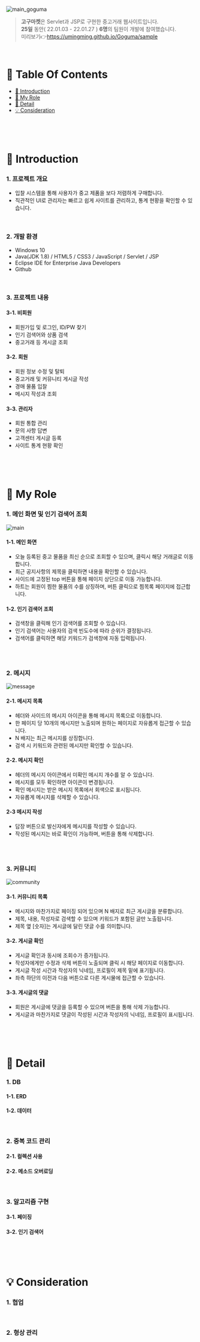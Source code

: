 ![main_goguma](https://user-images.githubusercontent.com/87955005/151654019-dde31184-07a4-453f-938d-449338246e51.png)

>  **고구마켓**은 Servlet과 JSP로 구현한 중고거래 웹사이트입니다. <br />
>  **25일** 동안( 22.01.03 - 22.01.27 ) **6명**의 팀원이 개발에 참여했습니다. <br />
>  미리보기👉https://umingming.github.io/Goguma/sample

<br />

# 📌 Table Of Contents
* [📖 Introduction](#-introduction)
* [🙋 My Role](#-my-role)
* [🔎 Detail](#-detail)
* [💡 Consideration](#-consideration)

<br />
<br />
<br />



# 📖 Introduction
### 1. 프로젝트 개요
* 입찰 시스템을 통해 사용자가 중고 제품을 보다 저렴하게 구매합니다.
* 직관적인 UI로 관리자는 빠르고 쉽게 사이트를 관리하고, 통계 현황을 확인할 수 있습니다.
<br />

### 2. 개발 환경
* Windows 10
* Java(JDK 1.8) / HTML5 / CSS3 / JavaScript / Servlet / JSP
* Eclipse IDE for Enterprise Java Developers
* Github
<br />

### 3. 프로젝트 내용
#### 3-1. 비회원
* 회원가입 및 로그인, ID/PW 찾기
* 인기 검색어와 상품 검색
* 중고거래 등 게시글 조회

#### 3-2. 회원
* 회원 정보 수정 및 탈퇴
* 중고거래 및 커뮤니티 게시글 작성
* 경매 물품 입찰
* 메시지 작성과 조회

#### 3-3. 관리자
* 회원 통합 관리
* 문의 사항 답변
* 고객센터 게시글 등록
* 사이트 통계 현황 확인


<br />
<br />
<br />

# 🙋 My Role
### 1. 메인 화면 및 인기 검색어 조회
![main](https://user-images.githubusercontent.com/87955005/151651298-caf2b362-9813-44ad-849b-7a7bcad1338d.gif)

#### 1-1. 메인 화면
* 오늘 등록된 중고 물품을 최신 순으로 조회할 수 있으며, 클릭시 해당 거래글로 이동합니다.
* 최근 공지사항의 제목을 클릭하면 내용을 확인할 수 있습니다.
* 사이드에 고정된 top 버튼을 통해 페이지 상단으로 이동 가능합니다.
* 하트는 회원이 찜한 물품의 수를 상징하며, 버튼 클릭으로 찜목록 페이지에 접근합니다.

#### 1-2. 인기 검색어 조회
* 검색창을 클릭해 인기 검색어를 조회할 수 있습니다.
* 인기 검색어는 사용자의 검색 빈도수에 따라 순위가 결정됩니다.
* 검색어를 클릭하면 해당 키워드가 검색창에 자동 입력됩니다.

<br />
<br />

### 2. 메시지
![message](https://user-images.githubusercontent.com/87955005/151649991-7db800dc-1e59-408a-a728-effb93681da1.gif)

#### 2-1. 메시지 목록
* 헤더와 사이드의 메시지 아이콘을 통해 메시지 목록으로 이동합니다.
* 한 페이지 당 10개의 메시지만 노출되며 원하는 페이지로 자유롭게 접근할 수 있습니다.
* N 배지는 최근 메시지를 상징합니다.
* 검색 시 키워드와 관련된 메시지만 확인할 수 있습니다.

#### 2-2. 메시지 확인
* 헤더의 메시지 아이콘에서 미확인 메시지 개수를 알 수 있습니다.
* 메시지를 모두 확인하면 아이콘이 변경됩니다.
* 확인 메시지는 받은 메시지 목록에서 회색으로 표시됩니다.
* 자유롭게 메시지를 삭제할 수 있습니다.

#### 2-3 메시지 작성
* 답장 버튼으로 발신자에게 메시지를 작성할 수 있습니다.
* 작성된 메시지는 바로 확인이 가능하며, 버튼을 통해 삭제합니다.

<br />
<br />

### 3. 커뮤니티
![community](https://user-images.githubusercontent.com/87955005/151649988-fc70e196-7463-4aea-a3e3-cb7ff955e1e1.gif)

#### 3-1. 커뮤니티 목록
* 메시지와 마찬가지로 페이징 되어 있으며 N 배지로 최근 게시글을 분류합니다.
* 제목, 내용, 작성자로 검색할 수 있으며 키워드가 포함된 글만 노출됩니다.
* 제목 옆 [숫자]는 게시글에 달린 댓글 수를 의미합니다.

#### 3-2. 게시글 확인
* 게시글 확인과 동시에 조회수가 증가됩니다.
* 작성자에게만 수정과 삭제 버튼이 노출되며 클릭 시 해당 페이지로 이동합니다.
* 게시글 작성 시간과 작성자의 닉네임, 프로필이 제목 밑에 표기됩니다.
* 좌측 하단의 이전과 다음 버튼으로 다른 게시물에 접근할 수 있습니다.
 
#### 3-3. 게시글의 댓글
* 회원은 게시글에 댓글을 등록할 수 있으며 버튼을 통해 삭제 가능합니다.
* 게시글과 마찬가지로 댓글이 작성된 시간과 작성자의 닉네임, 프로필이 표시됩니다.


<br />
<br />
<br />

# 🔎 Detail
### 1. DB 
#### 1-1. ERD

#### 1-2. 데이터 
<br />

### 2. 중복 코드 관리
#### 2-1. 컬렉션 사용

#### 2-2. 메소드 오버로딩
<br />

### 3. 알고리즘 구현
#### 3-1. 페이징

#### 3-2. 인기 검색어


<br />
<br />
<br />

# 💡 Consideration
### 1. 협업
<br />

### 2. 형상 관리
<br />

